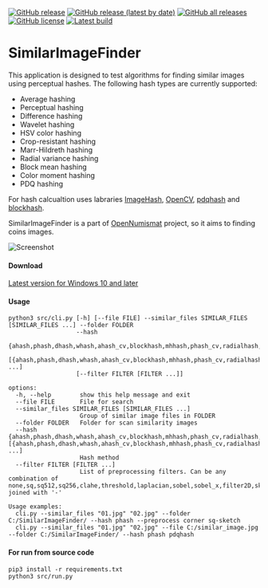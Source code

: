 [![GitHub release](https://img.shields.io/github/release/opennumismat/SimilarImageFinder.svg)](https://github.com/opennumismat/SimilarImageFinder/releases/)
[![GitHub release (latest by date)](https://img.shields.io/github/downloads/opennumismat/SimilarImageFinder/latest/total.svg)](https://hanadigital.github.io/grev/?user=OpenNumismat&repo=SimilarImageFinder)
[![GitHub all releases](https://img.shields.io/github/downloads/opennumismat/SimilarImageFinder/total.svg)](https://hanadigital.github.io/grev/?user=OpenNumismat&repo=SimilarImageFinder)
[![GitHub license](https://img.shields.io/github/license/opennumismat/SimilarImageFinder.svg)](https://github.com/opennumismat/SimilarImageFinder/blob/master/LICENSE)
[![Latest build](https://github.com/OpenNumismat/SimilarImageFinder/actions/workflows/snapshot.yml/badge.svg)](https://github.com/OpenNumismat/SimilarImageFinder/releases/tag/latest)

# SimilarImageFinder

This application is designed to test algorithms for finding similar images using perceptual hashes.
The following hash types are currently supported:
* Average hashing
* Perceptual hashing
* Difference hashing
* Wavelet hashing
* HSV color hashing
* Crop-resistant hashing
* Marr-Hildreth hashing
* Radial variance hashing
* Block mean hashing
* Color moment hashing
* PDQ hashing

For hash calcualtion uses labraries [ImageHash](https://github.com/JohannesBuchner/imagehash), [OpenCV](https://github.com/opencv/opencv-python), [pdqhash](https://github.com/faustomorales/pdqhash-python) and [blockhash](https://github.com/commonsmachinery/blockhash-python).

SimilarImageFinder is a part of [OpenNumismat](http://opennumismat.github.io/) project, so it aims to finding coins images.

![Screenshot](https://opennumismat.github.io/images/imageFinder.png)

#### Download
[Latest version for Windows 10 and later](https://github.com/OpenNumismat/SimilarImageFinder/releases/latest)

#### Usage
    python3 src/cli.py [-h] [--file FILE] --similar_files SIMILAR_FILES [SIMILAR_FILES ...] --folder FOLDER
                       --hash
                       {ahash,phash,dhash,whash,ahash_cv,blockhash,mhhash,phash_cv,radialhash,pdqhash,crop_resistant_hash,bhash,colorhash,colorhash_cv}
                       [{ahash,phash,dhash,whash,ahash_cv,blockhash,mhhash,phash_cv,radialhash,pdqhash,crop_resistant_hash,bhash,colorhash,colorhash_cv} ...]
                       [--filter FILTER [FILTER ...]]

    options:
      -h, --help        show this help message and exit
      --file FILE       File for search
      --similar_files SIMILAR_FILES [SIMILAR_FILES ...]
                        Group of similar image files in FOLDER
      --folder FOLDER   Folder for scan similarity images
      --hash {ahash,phash,dhash,whash,ahash_cv,blockhash,mhhash,phash_cv,radialhash,pdqhash,crop_resistant_hash,bhash,colorhash,colorhash_cv} [{ahash,phash,dhash,whash,ahash_cv,blockhash,mhhash,phash_cv,radialhash,pdqhash,crop_resistant_hash,bhash,colorhash,colorhash_cv} ...]
                        Hash method
      --filter FILTER [FILTER ...]
                        List of preprocessing filters. Can be any combination of none,sq,sq512,sq256,clahe,threshold,laplacian,sobel,sobel_x,filter2D,sketch,pencil,canny,segments,fast,good,corner,orb,sift joined with '-'

    Usage examples:
      cli.py --similar_files "01.jpg" "02.jpg" --folder C:/SimilarImageFinder/ --hash phash --preprocess corner sq-sketch
      cli.py --similar_files "01.jpg" "02.jpg" --file C:/similar_image.jpg --folder C:/SimilarImageFinder/ --hash phash pdqhash

#### For run from source code
    pip3 install -r requirements.txt
    python3 src/run.py
